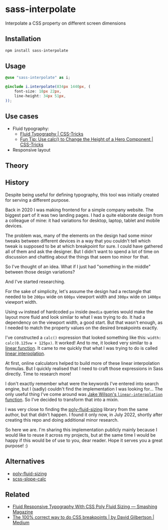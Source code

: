 # sass-interpolate
Interpolate a CSS property on different screen dimensions

## Installation

```bash
npm install sass-interpolate
```

## Usage

```scss
@use "sass-interpolate" as i;

@include i.interpolate(834px 1440px, (
    font-size: 18px 22px,
    line-height: 34px 51px,
));
```

## Use cases

[//]: # (TODO)

+ Fluid typography:
  + [Fluid Typography | CSS-Tricks](https://css-tricks.com/snippets/css/fluid-typography/)
  + [Fun Tip: Use calc() to Change the Height of a Hero Component | CSS-Tricks](https://css-tricks.com/fun-tip-use-calc-to-change-the-height-of-a-hero-component/)
+ Responsive layout

## Theory

[//]: # (TODO)

## History

Despite being useful for defining typography, this tool was initially created for serving a different purpose.

Back in 2020 I was making frontend for a simple company website. The biggest part of it was two landing pages. I had a quite elaborate design from a colleague of mine: it had variations for desktop, laptop, tablet and mobile devices.

The problem was, many of the elements on the design had some minor tweaks between different devices in a way that you couldn't tell which tweak is supposed to be at which breakpoint for sure. I could have gathered all of them and ask the designer. But I didn't want to spend a lot of time on discussion and chatting about the things that seem too minor for that.

So I've thought of an idea. What if I just had "something in the middle" between those design variations?

And I've started researching.

For the sake of simplicity, let's assume the design had a rectangle that needed to be `200px` wide on `600px` viewport width and `300px` wide on `1400px` viewport width.

Using `vw` instead of hardcoded `px` inside `@media` queries would make the layout more fluid and look similar to what I was trying to do. It had a dependency on the viewport width, a good start. But that wasn't enough, as I needed to match the property values on the desired breakpoints exactly.

I've constructed a `calc()` expression that looked something like this: `width: calc(0.125vw + 125px)`. It worked! And to me, it looked very similar to a [linear function](https://en.wikipedia.org/wiki/Linear_function). It came to me quickly that what I was trying to do is called [linear interpolation](https://en.wikipedia.org/wiki/Interpolation).

At first, online calculators helped to build more of these linear interpolation formulas. But I quickly realised that I need to craft those expressions in Sass directly. Time to research more!

I don't exactly remember what were the keywords I've entered into search engine, but I (sadly) couldn't find the implementation I was looking for... The only useful thing I've come around was [Jake Wilson's `linear-interpolation` function](https://gist.github.com/Jakobud/7414f91142e0f540f221a3e3cafdf856). So I've decided to transform that into a mixin.

I was very close to finding the [poly-fluid-sizing](https://github.com/Jakobud/poly-fluid-sizing) library from the same author, but that didn't happen. I found it only now, in July 2022, shortly after creating this repo and doing additional minor research.

So here we are. I'm sharing this implementation publicly mainly because I would like to reuse it across my projects, but at the same time I would be happy if this would be of use to you, dear reader. Hope it serves you a great purpose! :)

## Alternatives

+ [poly-fluid-sizing](https://github.com/Jakobud/poly-fluid-sizing)
+ [scss-slope-calc](https://github.com/unionco/scss-slope-calc)

## Related

[//]: # (TODO)

+ [Fluid Responsive Typography With CSS Poly Fluid Sizing — Smashing Magazine](https://www.smashingmagazine.com/2017/05/fluid-responsive-typography-css-poly-fluid-sizing/)
+ [The 100% correct way to do CSS breakpoints | by David Gilbertson | Medium](https://medium.com/free-code-camp/the-100-correct-way-to-do-css-breakpoints-88d6a5ba1862)
